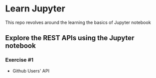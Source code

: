# Learn Jupyter
This repo revolves around the learning the basics of Jupyter notebook

## Explore the REST APIs using the Jupyter notebook

### Exercise #1

  - Github Users' API
